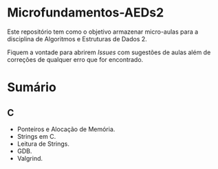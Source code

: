 # Microfundamentos-AEDs2

Este repositório tem como o objetivo armazenar micro-aulas para a disciplina 
de Algoritmos e Estruturas de Dados 2. 

Fiquem a vontade para abrirem *Issues* com sugestões de aulas além de correções de 
qualquer erro que for encontrado.

# Sumário

## C

- Ponteiros e Alocação de Memória.
- Strings em C.
- Leitura de Strings.
- GDB.
- Valgrind.
